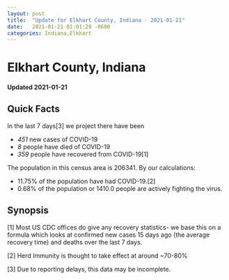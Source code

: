 ```yaml
---
layout: post
title:  "Update for Elkhart County, Indiana - 2021-01-21"
date:   2021-01-21 01:01:29 -0600
categories: Indiana,Elkhart
---
```


# Elkhart County, Indiana
#### Updated 2021-01-21

## Quick Facts

In the last 7 days[3] we project there have been
- *451* new cases of COVID-19
- *8* people have died of COVID-19
- *359* people have recovered from COVID-19[1]

The population in this census area is 206341. By our calculations:
- 11.75% of the population have had COVID-19.[2]
- 0.68% of the population or 1410.0 people are actively fighting the virus.

## Synopsis




[1] Most US CDC offices do give any recovery statistics- we base this on a formula which looks at confirmed new cases
15 days ago (the average recovery time) and deaths over the last 7 days.

[2] Herd Immunity is thought to take effect at around ~70-80%

[3] Due to reporting delays, this data may be incomplete.
 
    